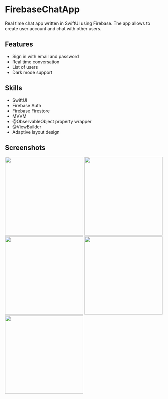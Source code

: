 # FirebaseChatApp

Real time chat app written in SwiftUI using Firebase.
The app allows to create user account and chat with other users.

## Features
* Sign in with email and password
* Real time conversation
* List of users
* Dark mode support

## Skills
* SwiftUI
* Firebase Auth
* Firebase Firestore
* MVVM
* @ObservableObject property wrapper
* @ViewBuilder
* Adaptive layout design

## Screenshots
<img src="https://user-images.githubusercontent.com/105809030/215316654-dd1c2f08-3bca-4298-a4d1-43f4db37c303.png" width="250"> <img src="https://user-images.githubusercontent.com/105809030/215316662-b5fc5fda-7589-423e-b35f-588ade731d93.png" width="250"> <img src="https://user-images.githubusercontent.com/105809030/215316670-24092385-f6bc-4ed3-b771-07cd62a9362d.png" width="250"> <img src="https://user-images.githubusercontent.com/105809030/215316673-7047c726-b872-4ff0-be0d-9f3b6efb5509.png" width="250"> <img src="https://user-images.githubusercontent.com/105809030/215316675-16c7c3f3-9e56-4374-afa2-a66ea01c437a.png" width="250">
